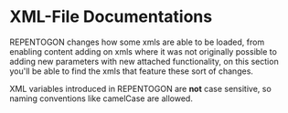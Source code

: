 # XML-File Documentations
REPENTOGON changes how some xmls are able to be loaded, from enabling content adding on xmls where it was not originally possible to adding new parameters with new attached functionality, on this section you'll be able to find the xmls that feature these sort of changes.

XML variables introduced in REPENTOGON are **not** case sensitive, so naming conventions like camelCase are allowed.
